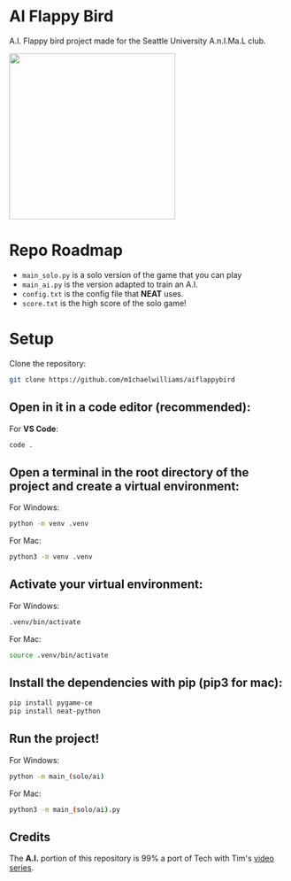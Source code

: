 # AI Flappy Bird
A.I. Flappy bird project made for the Seattle University A.n.I.Ma.L club.

<img src="demo.gif" width="300" />

# Repo Roadmap
- `main_solo.py` is a solo version of the game that you can play
- `main_ai.py` is the version adapted to train an A.I.
- `config.txt` is the config file that __NEAT__ uses.
- `score.txt` is the high score of the solo game!

# Setup

Clone the repository:
```bash
git clone https://github.com/m1chaelwilliams/aiflappybird
```

## Open in it in a code editor (recommended):

For __VS Code__:
```bash
code .
```

## Open a terminal in the root directory of the project and create a virtual environment:

For Windows:
```bash
python -m venv .venv
```

For Mac:
```bash
python3 -m venv .venv
```

## Activate your virtual environment:

For Windows:
```bash
.venv/bin/activate
```

For Mac:
```bash
source .venv/bin/activate
```

## Install the dependencies with pip (pip3 for mac):

```bash
pip install pygame-ce
pip install neat-python
```

## Run the project!

For Windows:
```bash
python -m main_(solo/ai)
```

For Mac:
```bash
python3 -m main_(solo/ai).py
```

## Credits

The __A.I.__ portion of this repository is 99% a port of Tech with Tim's [video series](https://youtube.com/playlist?list=PLzMcBGfZo4-lwGZWXz5Qgta_YNX3_vLS2&si=2zazEkI7Tu0zfd8K).	